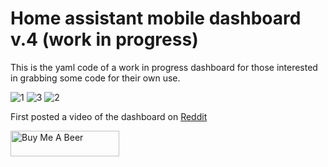# Home assistant mobile dashboard v.4 (work in progress)

This is the yaml code of a work in progress dashboard for those interested in grabbing some code for their own use. 

![1](https://user-images.githubusercontent.com/106514124/234237391-c87cc3cc-a398-47d6-846e-452d3e3f7d77.png)
![3](https://user-images.githubusercontent.com/106514124/234237396-a8c65b6c-2c33-4f7d-8947-3cb9a2da9f98.png)
![2](https://user-images.githubusercontent.com/106514124/234237398-ae58828c-e163-401f-a15d-2b7b963a5d74.png)

First posted a video of the dashboard on [Reddit](https://www.reddit.com/r/homeassistant/comments/12twkxs/just_another_mobile_dashboard/?utm_source=share&utm_medium=web2x&context=3)


<a href="https://www.buymeacoffee.com/smeen89" target="_blank"><img src="https://cdn.buymeacoffee.com/buttons/v2/default-yellow.png" alt="Buy Me A Beer" style="height: 41px !important;width: 174px !important;" ></a>
